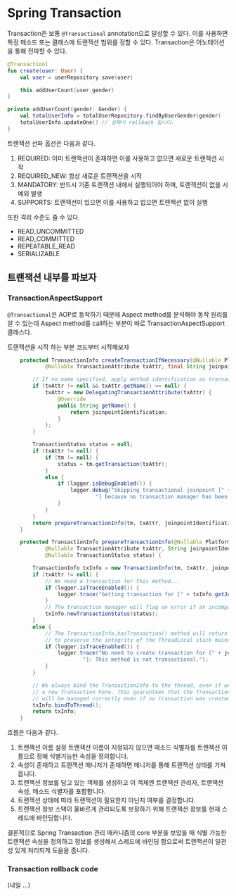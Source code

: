 # Spring Transaction

Transaction은 보통 `@Transactional` annotation으로 달성할 수 있다. 이를 사용하면 특정 메소드 또는 클래스에 트랜잭션 범위를 정할 수 있다.
Transaction은 어노테이션을 통해 전파할 수 있다. 

```kotlin
@Transactionl
fun create(user: User) {
    val user = userRepository.save(user)

    this.addUserCount(user.gender)
}

private addUserCount(gender: Gender) {
    val totalUserInfo = totalUserRepository.findByUserGender(gender)
    totalUserInfo.updateOne() // 실패시 rollback 됩니다. 
}
```

트랜잭션 선파 옵션은 다음과 같다. 

1. REQUIRED: 이미 트랜잭션이 존재하면 이를 사용하고 없으면 새로운 트랜잭션 시작
2. REQUIRED_NEW: 항상 새로운 트랜잭션을 시작
3. MANDATORY: 반드시 기존 트랜잭션 내에서 실행되어야 하며, 트랜잭션이 없을 시 예외 발생
4. SUPPORTS: 트랜잭션이 있으면 이를 사용하고 없으면 트랜잭션 없이 실행

또한 격리 수준도 줄 수 있다. 

- READ_UNCOMMITTED
- READ_COMMITTED
- REPEATABLE_READ
- SERIALIZABLE

## 트랜잭션 내부를 파보자 

### TransactionAspectSupport 

`@Transactional`은 AOP로 동작하기 때문에 Aspect method를 분석해야 동작 원리를 알 수 있는데 Aspect method를 call하는 부분이 바로 TransactionAspectSupport 클래스다. 

트랜잭션을 시작 하는 부분 코드부터 시작해보자

```java
	protected TransactionInfo createTransactionIfNecessary(@Nullable PlatformTransactionManager tm,
			@Nullable TransactionAttribute txAttr, final String joinpointIdentification) {

		// If no name specified, apply method identification as transaction name.
		if (txAttr != null && txAttr.getName() == null) {
			txAttr = new DelegatingTransactionAttribute(txAttr) {
				@Override
				public String getName() {
					return joinpointIdentification;
				}
			};
		}

		TransactionStatus status = null;
		if (txAttr != null) {
			if (tm != null) {
				status = tm.getTransaction(txAttr);
			}
			else {
				if (logger.isDebugEnabled()) {
					logger.debug("Skipping transactional joinpoint [" + joinpointIdentification +
							"] because no transaction manager has been configured");
				}
			}
		}
		return prepareTransactionInfo(tm, txAttr, joinpointIdentification, status);
	}

	protected TransactionInfo prepareTransactionInfo(@Nullable PlatformTransactionManager tm,
			@Nullable TransactionAttribute txAttr, String joinpointIdentification,
			@Nullable TransactionStatus status) {

		TransactionInfo txInfo = new TransactionInfo(tm, txAttr, joinpointIdentification);
		if (txAttr != null) {
			// We need a transaction for this method...
			if (logger.isTraceEnabled()) {
				logger.trace("Getting transaction for [" + txInfo.getJoinpointIdentification() + "]");
			}
			// The transaction manager will flag an error if an incompatible tx already exists.
			txInfo.newTransactionStatus(status);
		}
		else {
			// The TransactionInfo.hasTransaction() method will return false. We created it only
			// to preserve the integrity of the ThreadLocal stack maintained in this class.
			if (logger.isTraceEnabled()) {
				logger.trace("No need to create transaction for [" + joinpointIdentification +
						"]: This method is not transactional.");
			}
		}

		// We always bind the TransactionInfo to the thread, even if we didn't create
		// a new transaction here. This guarantees that the TransactionInfo stack
		// will be managed correctly even if no transaction was created by this aspect.
		txInfo.bindToThread();
		return txInfo;
	}
```

흐름은 다음과 같다. 

1. 트랜잭션 이름 설정 트랜잭션 이름이 지정되지 않으면 메소드 식별자를 트랜잭션 이름으로 정해 식별가능한 속성을 정의합니다.
2. 속성이 존재하고 트랜잭션 매니저가 존재하면 매니저를 통해 트랜잭션 상태를 가져옵니다.
3. 트랜잭션 정보를 담고 있는 객체를 생성하고 이 객체엔 트랜잭션 관리자, 트랜잭션 속성, 메소드 식별자를 포함합니다.
4. 트랜잭션 상태에 따라 트랜잭션이 필요한지 아닌지 여부를 결정합니다.
5. 트랜잭션 정보 스택이 올바르게 관리되도록 보장하기 위해 트랜잭션 정보를 현재 스레드에 바인딩합니다.

결론적으로 Spring Transaction 관리 매커니즘의 core 부분을 보았을 때 식별 가능한 트랜잭션 속성을 정의하고 정보를 생성해서 스레드에 바인딩 함으로써
트랜잭션이 일관성 있게 처리되게 도움을 줍니다. 

### Transaction rollback code

(내일 ...)